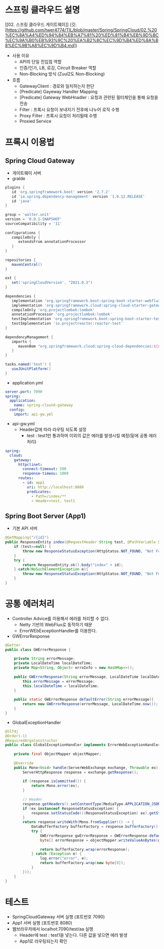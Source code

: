 # 스프링 클라우드 설명
[[02. 스프링 클라우드 게이트웨이]] (깃:[https://github.com/twer4774/TIL/blob/master/Spring/SpringCloud/02.%20%EC%8A%A4%ED%94%84%EB%A7%81%20%ED%81%B4%EB%9D%BC%EC%9A%B0%EB%93%9C%20%EA%B2%8C%EC%9D%B4%ED%8A%B8%EC%9B%A8%EC%9D%B4.md])
- 사용 이유
	- API의 단일 진입점 역할
	- 인증/인가, LB, 로깅, Circuit Breaker 역할
	- Non-Blocking 방식 (Zuul2도 Non-Blocking)
- 흐름
	- GatewayClient : 경로와 일치하는지 판단
	- [Predicate] Gayeway Handler Mapping 
	- [Predicate] Gateway WebHnadler :  요청과 관련된 필터체인을 통해 요청을 전송
	- Filter : 프록시 요청이 보내지기 전후에 나누어 로직 수행
	- Proxy Filter : 프록시 요청이 처리될때 수행
	- Proxied Service

# 프록시 이용법
## Spring Cloud Gateway
- 게이트웨이 서버
- gralde
``` groovy
plugins {  
   id 'org.springframework.boot' version '2.7.2'  
   id 'io.spring.dependency-management' version '1.0.12.RELEASE'  
   id 'java'  
}  
  
group = 'walter.unit'  
version = '0.0.1-SNAPSHOT'  
sourceCompatibility = '11'  
  
configurations {  
   compileOnly {  
      extendsFrom annotationProcessor  
   }  
}  
  
repositories {  
   mavenCentral()  
}  
  
ext {  
   set('springCloudVersion', "2021.0.3")  
}  
  
dependencies {  
   implementation 'org.springframework.boot:spring-boot-starter-webflux'  
   implementation 'org.springframework.cloud:spring-cloud-starter-gateway'  
   compileOnly 'org.projectlombok:lombok'  
   annotationProcessor 'org.projectlombok:lombok'  
   testImplementation 'org.springframework.boot:spring-boot-starter-test'  
   testImplementation 'io.projectreactor:reactor-test'  
}  
  
dependencyManagement {  
   imports {  
      mavenBom "org.springframework.cloud:spring-cloud-dependencies:${springCloudVersion}"  
   }  
}  
  
tasks.named('test') {  
   useJUnitPlatform()  
}
```
- application.yml
``` yaml
server.port: 7090  
spring:  
  application:  
    name: spring-clound-gateway  
  config:  
    import: api-gw.yml
```
- api-gw.yml
	-  Header값에 따라 라우팅 되도록 설정
		- test : test1만 통과하며 이외의 값은 에러를 발생시킬 예정(밑에 공통 에러처리)
``` yaml
spring:  
  cloud:  
    gateway:  
      httpclinet:  
        connect-timeout: 500  
        response-timeou: 1000  
      routes:  
        - id: app1  
          uri: http://localhost:8080  
          predicates:  
            - Path=/index/**
            - Header=test, test1
``` 
## Spring Boot Server (App1)
- 기본 API 서버
``` java
@GetMapping("/{id}")  
public ResponseEntity index(@RequestHeader String test, @PathVariable String id){  
    if (test==null) {  
        throw new ResponseStatusException(HttpStatus.NOT_FOUND, "Not Found");  
    }  
    try {  
        return ResponseEntity.ok().body("index" + id);  
    } catch(NoSuchElementException e){  
        throw new ResponseStatusException(HttpStatus.NOT_FOUND, "Not Found");  
    }  
}
```


# 공통 에러처리
- Controller Advice를 이용해서 에러를 처리할 수 없다.
	- Netty 기반의 WebFlux로 동작하기 때문
	- ErrorWEbExceptionHandler를 이용한다.
- GWErrorResponse
``` java
@Getter  
public class GWErrorResponse {  
  
    private String errorMessage;  
    private LocalDateTime localDateTime;  
    private Map<String, Object> erroInfo = new HashMap<>();  
  
    public GWErrorResponse(String errorMessage, LocalDateTime localDateTime) {  
        this.errorMessage = errorMessage;  
        this.localDateTime = localDateTime;  
    }  
  
    public static GWErrorResponse defaultError(String errorMessage){  
        return new GWErrorResponse(errorMessage, LocalDateTime.now());  
    }  
}
```
- GlobalExceptionHandler
``` java
@Slf4j  
@Order(-1)  
@RequiredArgsConstructor  
public class GlobalExceptionHandler implements ErrorWebExceptionHandler {  
  
    private final ObjectMapper objectMapper;  
  
    @Override  
    public Mono<Void> handle(ServerWebExchange exchange, Throwable ex) {  
        ServerHttpResponse response = exchange.getResponse();  
  
        if (response.isCommitted()) {  
            return Mono.error(ex);  
        }  
  
        // Header  
        response.getHeaders().setContentType(MediaType.APPLICATION_JSON);  
        if (ex instanceof ResponseStatusException) {  
            response.setStatusCode(((ResponseStatusException) ex).getStatus());  
        }  
        return response.writeWith(Mono.fromSupplier(() -> {  
            DataBufferFactory bufferFactory = response.bufferFactory();  
            try {  
                GWErrorResponse gwErrorResponse = GWErrorResponse.defaultError(ex.getMessage());  
                byte[] errorResponse = objectMapper.writeValueAsBytes(gwErrorResponse);  
  
                return bufferFactory.wrap(errorResponse);  
            } catch (Exception e) {  
                log.error("error", e);  
                return bufferFactory.wrap(new byte[0]);  
            }  
        }));  
    }  
}
```

# 테스트
- SpringCloudGateway 서버 실행 (포트번호 7090)
- App1 서버 실행 (포트번호 8080)
- 웹브라우저에서 localhot:7090/test/aa 실행
	- Header에 test : test1을 넣는다. 다른 값을 넣으면 에러 발생
	- App1로 라우팅되는지 확인